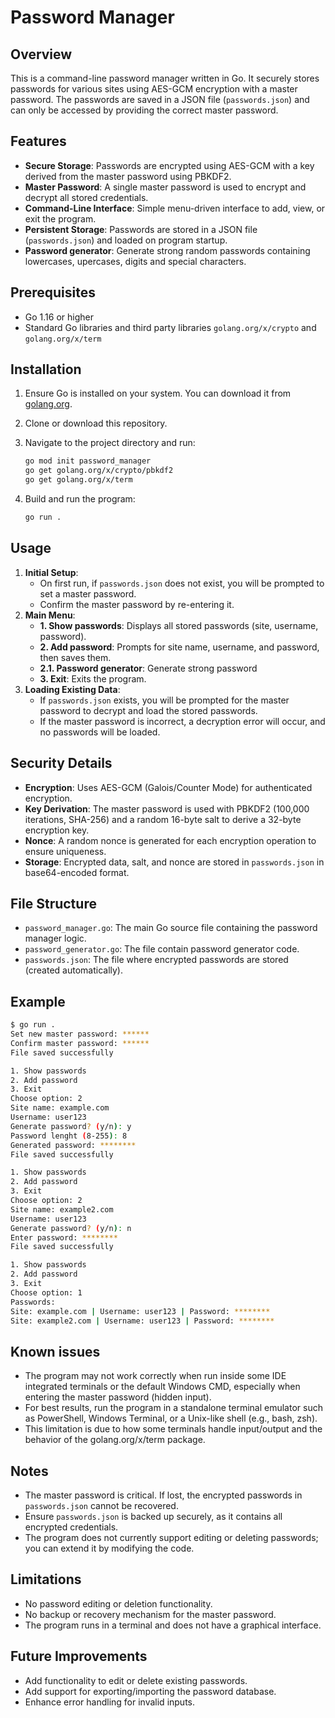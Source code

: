 # Password Manager

## Overview

This is a command-line password manager written in Go. It securely stores passwords for various sites using AES-GCM encryption with a master password. The passwords are saved in a JSON file (`passwords.json`) and can only be accessed by providing the correct master password.

## Features

- **Secure Storage**: Passwords are encrypted using AES-GCM with a key derived from the master password using PBKDF2.
- **Master Password**: A single master password is used to encrypt and decrypt all stored credentials.
- **Command-Line Interface**: Simple menu-driven interface to add, view, or exit the program.
- **Persistent Storage**: Passwords are stored in a JSON file (`passwords.json`) and loaded on program startup.
- **Password generator**: Generate strong random passwords containing lowercases, upercases, digits and special characters.

## Prerequisites

- Go 1.16 or higher
- Standard Go libraries and third party libraries `golang.org/x/crypto` and `golang.org/x/term`

## Installation

1. Ensure Go is installed on your system. You can download it from [golang.org](https://golang.org/).
2. Clone or download this repository.
3. Navigate to the project directory and run:

   ```bash
   go mod init password_manager
   go get golang.org/x/crypto/pbkdf2
   go get golang.org/x/term
   ```

4. Build and run the program:

   ```bash
   go run .
   ```

## Usage

1. **Initial Setup**:
   - On first run, if `passwords.json` does not exist, you will be prompted to set a master password.
   - Confirm the master password by re-entering it.
2. **Main Menu**:
   - **1. Show passwords**: Displays all stored passwords (site, username, password).
   - **2. Add password**: Prompts for site name, username, and password, then saves them.
   - **2.1. Password generator**: Generate strong password
   - **3. Exit**: Exits the program.
3. **Loading Existing Data**:
   - If `passwords.json` exists, you will be prompted for the master password to decrypt and load the stored passwords.
   - If the master password is incorrect, a decryption error will occur, and no passwords will be loaded.

## Security Details

- **Encryption**: Uses AES-GCM (Galois/Counter Mode) for authenticated encryption.
- **Key Derivation**: The master password is used with PBKDF2 (100,000 iterations, SHA-256) and a random 16-byte salt to derive a 32-byte encryption key.
- **Nonce**: A random nonce is generated for each encryption operation to ensure uniqueness.
- **Storage**: Encrypted data, salt, and nonce are stored in `passwords.json` in base64-encoded format.

## File Structure

- `password_manager.go`: The main Go source file containing the password manager logic.
- `password_generator.go`: The file contain password generator code.
- `passwords.json`: The file where encrypted passwords are stored (created automatically).

## Example

```bash
$ go run .
Set new master password: ******
Confirm master password: ******
File saved successfully

1. Show passwords
2. Add password
3. Exit
Choose option: 2
Site name: example.com
Username: user123
Generate password? (y/n): y
Password lenght (8-255): 8
Generated password: ********
File saved successfully

1. Show passwords
2. Add password
3. Exit
Choose option: 2
Site name: example2.com
Username: user123
Generate password? (y/n): n
Enter password: ********
File saved successfully

1. Show passwords
2. Add password
3. Exit
Choose option: 1
Passwords:
Site: example.com | Username: user123 | Password: ********
Site: example2.com | Username: user123 | Password: ********
```

## Known issues

- The program may not work correctly when run inside some IDE integrated terminals or the default Windows CMD, especially when entering the master password (hidden input).
- For best results, run the program in a standalone terminal emulator such as PowerShell, Windows Terminal, or a Unix-like shell (e.g., bash, zsh).
- This limitation is due to how some terminals handle input/output and the behavior of the golang.org/x/term package.

## Notes

- The master password is critical. If lost, the encrypted passwords in `passwords.json` cannot be recovered.
- Ensure `passwords.json` is backed up securely, as it contains all encrypted credentials.
- The program does not currently support editing or deleting passwords; you can extend it by modifying the code.

## Limitations

- No password editing or deletion functionality.
- No backup or recovery mechanism for the master password.
- The program runs in a terminal and does not have a graphical interface.

## Future Improvements

- Add functionality to edit or delete existing passwords.
- Add support for exporting/importing the password database.
- Enhance error handling for invalid inputs.
